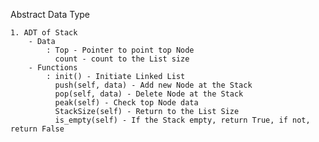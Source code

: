 Abstract Data Type

    1. ADT of Stack
        - Data
            : Top - Pointer to point top Node
              count - count to the List size
        - Functions
            : init() - Initiate Linked List
              push(self, data) - Add new Node at the Stack
              pop(self, data) - Delete Node at the Stack
              peak(self) - Check top Node data
              StackSize(self) - Return to the List Size
              is_empty(self) - If the Stack empty, return True, if not, return False
